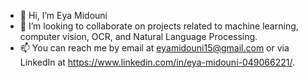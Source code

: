 - 👋 Hi, I’m Eya Midouni
- 💞️ I’m looking to collaborate on projects related to machine learning, computer vision, OCR, and Natural Language Processing.
- 📫 You can reach me by email at eyamidouni15@gmail.com or via LinkedIn at https://www.linkedin.com/in/eya-midouni-049066221/.

<!---
Emidouni/Emidouni is a ✨ special ✨ repository because its `README.md` (this file) appears on your GitHub profile.
You can click the Preview link to take a look at your changes.
--->
